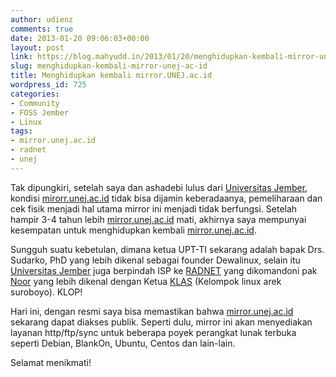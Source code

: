 ```yaml
---
author: udienz
comments: true
date: 2013-01-20 09:06:03+00:00
layout: post
link: https://blog.mahyudd.in/2013/01/20/menghidupkan-kembali-mirror-unej-ac-id.html
slug: menghidupkan-kembali-mirror-unej-ac-id
title: Menghidupkan kembali mirror.UNEJ.ac.id
wordpress_id: 725
categories:
- Community
- FOSS Jember
- Linux
tags:
- mirror.unej.ac.id
- radnet
- unej
---
```


Tak dipungkiri, setelah saya dan ashadebi lulus dari [Universitas Jember](http://www.unej.ac.id), kondisi [mirorr.unej.ac.id](http://mirror.unej.ac.id) tidak bisa dijamin keberadaanya, pemeliharaan dan cek fisik menjadi hal utama mirror ini menjadi tidak berfungsi. Setelah hampir 3-4 tahun lebih [mirror.unej.ac.id](http://mirror.unej.ac.id) mati, akhirnya saya mempunyai kesempatan untuk menghidupkan kembali [mirror.unej.ac.id](http://mirror.unej.ac.id).

Sungguh suatu kebetulan, dimana ketua UPT-TI sekarang adalah bapak Drs. Sudarko, PhD yang lebih dikenal sebagai founder Dewalinux, selain itu [Universitas Jember](http://www.unej.ac.id) juga berpindah ISP ke [RADNET](http://www.rad.net.id) yang dikomandoni pak [Noor](http://www.noorazam.web.id/) yang lebih dikenal dengan Ketua [KLAS](http://surabaya.linux.or.id) (Kelompok linux arek suroboyo). KLOP!

Hari ini, dengan resmi saya bisa memastikan bahwa [mirror.unej.ac.id](http://mirror.unej.ac.id) sekarang dapat diakses publik. Seperti dulu, mirror ini akan menyediakan layanan http/ftp/sync untuk beberapa poyek perangkat lunak terbuka seperti Debian, BlankOn, Ubuntu, Centos dan lain-lain.

Selamat menikmati!
